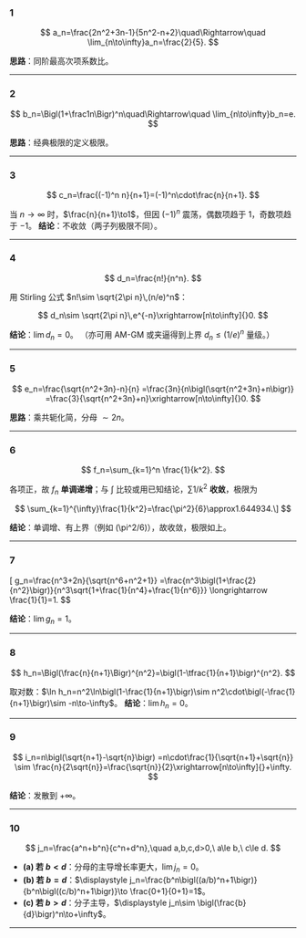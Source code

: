 

### 1

$$
a_n=\frac{2n^2+3n-1}{5n^2-n+2}\quad\Rightarrow\quad 
\lim_{n\to\infty}a_n=\frac{2}{5}.
$$

**思路**：同阶最高次项系数比。

---

### 2

$$
b_n=\Bigl(1+\frac1n\Bigr)^n\quad\Rightarrow\quad 
\lim_{n\to\infty}b_n=e.
$$

**思路**：经典极限的定义极限。

---

### 3

$$
c_n=\frac{(-1)^n n}{n+1}=(-1)^n\cdot\frac{n}{n+1}.
$$

当 $n\to\infty$ 时，$\frac{n}{n+1}\to1$，但因 $(-1)^n$ 震荡，偶数项趋于 $1$，奇数项趋于 $-1$。
**结论**：不收敛（两子列极限不同）。

---

### 4

$$
d_n=\frac{n!}{n^n}.
$$

用 Stirling 公式 $n!\sim \sqrt{2\pi n}\,(n/e)^n$：

$$
d_n\sim \sqrt{2\pi n}\,e^{-n}\xrightarrow[n\to\infty]{}0.
$$

**结论**：$\lim d_n=0$。
（亦可用 AM-GM 或夹逼得到上界 $d_n\le (1/e)^n$ 量级。）

---

### 5

$$
e_n=\frac{\sqrt{n^2+3n}-n}{n}
=\frac{3n}{n\bigl(\sqrt{n^2+3n}+n\bigr)}
=\frac{3}{\sqrt{n^2+3n}+n}\xrightarrow[n\to\infty]{}0.
$$

**思路**：乘共轭化简，分母 $\sim 2n$。

---

### 6

$$
f_n=\sum_{k=1}^n \frac{1}{k^2}.
$$

各项正，故 $f_n$ **单调递增**；与 $\int$ 比较或用已知结论，$\sum 1/k^2$ **收敛**，极限为

$$
\sum_{k=1}^{\infty}\frac{1}{k^2}=\frac{\pi^2}{6}\approx1.644934.\]
$$

**结论**：单调增、有上界（例如 \(\pi^2/6\)），故收敛，极限如上。

---

### 7
\[
g_n=\frac{n^3+2n}{\sqrt{n^6+n^2+1}}
=\frac{n^3\bigl(1+\frac{2}{n^2}\bigr)}{n^3\sqrt{1+\frac{1}{n^4}+\frac{1}{n^6}}}
\longrightarrow \frac{1}{1}=1.
$$

**结论**：$\lim g_n=1$。

---

### 8

$$
h_n=\Bigl(\frac{n}{n+1}\Bigr)^{n^2}=\bigl(1-\tfrac{1}{n+1}\bigr)^{n^2}.
$$

取对数：$\ln h_n=n^2\ln\bigl(1-\frac{1}{n+1}\bigr)\sim n^2\cdot\bigl(-\frac{1}{n+1}\bigr)\sim -n\to-\infty$。
**结论**：$\lim h_n=0$。

---

### 9

$$
i_n=n\bigl(\sqrt{n+1}-\sqrt{n}\bigr)
=n\cdot\frac{1}{\sqrt{n+1}+\sqrt{n}}
\sim \frac{n}{2\sqrt{n}}=\frac{\sqrt{n}}{2}\xrightarrow[n\to\infty]{}+\infty.
$$

**结论**：发散到 $+\infty$。

---

### 10

$$
j_n=\frac{a^n+b^n}{c^n+d^n},\quad a,b,c,d>0,\ a\le b,\ c\le d.
$$

* **(a) 若 $b<d$**：分母的主导增长率更大，$\displaystyle \lim j_n=0$。
* **(b) 若 $b=d$**：$\displaystyle j_n=\frac{b^n\bigl((a/b)^n+1\bigr)}{b^n\bigl((c/b)^n+1\bigr)}\to \frac{0+1}{0+1}=1$。
* **(c) 若 $b>d$**：分子主导，$\displaystyle j_n\sim \bigl(\frac{b}{d}\bigr)^n\to+\infty$。

---

